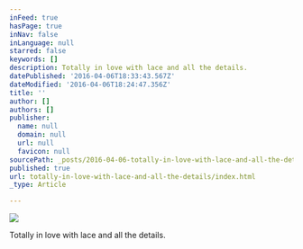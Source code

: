 ```yaml
---
inFeed: true
hasPage: true
inNav: false
inLanguage: null
starred: false
keywords: []
description: Totally in love with lace and all the details.
datePublished: '2016-04-06T18:33:43.567Z'
dateModified: '2016-04-06T18:24:47.356Z'
title: ''
author: []
authors: []
publisher:
  name: null
  domain: null
  url: null
  favicon: null
sourcePath: _posts/2016-04-06-totally-in-love-with-lace-and-all-the-details.md
published: true
url: totally-in-love-with-lace-and-all-the-details/index.html
_type: Article

---
```

![](https://the-grid-user-content.s3-us-west-2.amazonaws.com/8768d274-4f2a-4dc9-b3ac-c9c2cacf6b3a.jpg)

Totally in love with lace and all the details.